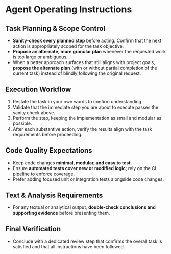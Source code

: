 # Agent Operating Instructions

## Task Planning & Scope Control
- **Sanity-check every planned step** before acting. Confirm that the next action is appropriately scoped for the task objective.
- **Propose an alternate, more granular plan** whenever the requested work is too large or ambiguous.
- When a better approach surfaces that still aligns with project goals, **propose the alternate plan** (with or without partial completion of the current task) instead of blindly following the original request.

## Execution Workflow
1. Restate the task in your own words to confirm understanding.
2. Validate that the immediate step you are about to execute passes the sanity check above.
3. Perform the step, keeping the implementation as small and modular as possible.
4. After each substantive action, verify the results align with the task requirements before proceeding.

## Code Quality Expectations
- Keep code changes **minimal, modular, and easy to test**.
- Ensure **automated tests cover new or modified logic**; rely on the CI pipeline to enforce coverage.
- Prefer adding focused unit or integration tests alongside code changes.

## Text & Analysis Requirements
- For any textual or analytical output, **double-check conclusions and supporting evidence** before presenting them.

## Final Verification
- Conclude with a dedicated review step that confirms the overall task is satisfied and that all instructions have been followed.
